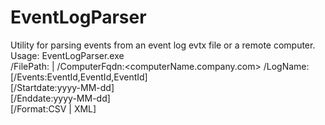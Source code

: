 # EventLogParser
Utility for parsing events from an event log evtx file or a remote computer.  
Usage: EventLogParser.exe  
	/FilePath:<pathToEvtx> | /ComputerFqdn:<computerName.company.com> /LogName:<logName>  
	[/Events:EventId,EventId,EventId]  
	[/Startdate:yyyy-MM-dd]  
	[/Enddate:yyyy-MM-dd]  
	[/Format:CSV | XML]  
